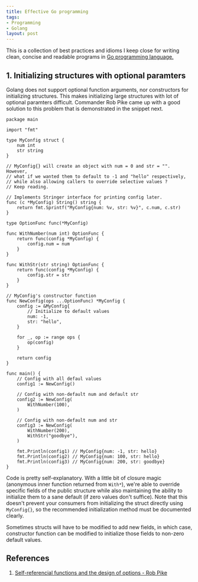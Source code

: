 ```yaml
---
title: Effective Go programming
tags:
- Programming
- Golang
layout: post
---
```


This is a collection of best practices and idioms I keep close for writing clean, concise and readable programs in [Go programming language.](https://go.dev/)

## 1. Initializing structures with optional paramters

Golang does not support optional function arguments, nor constructors for initializing structures. This makes initializing large structures with lot of optional paramters difficult. Commander Rob Pike came up with a good solution to this problem that is demonstrated in the snippet next.

```golang
package main

import "fmt"

type MyConfig struct {
	num int
	str string
}

// MyConfig{} will create an object with num = 0 and str = "". However,
// what if we wanted them to default to -1 and "hello" respectively,
// while also allowing callers to override selective values ?
// Keep reading.

// Implements Stringer interface for printing config later.
func (c *MyConfig) String() string {
	return fmt.Sprintf("MyConfig{num: %v, str: %v}", c.num, c.str)
}

type OptionFunc func(*MyConfig)

func WithNumber(num int) OptionFunc {
	return func(config *MyConfig) {
		config.num = num
	}
}

func WithStr(str string) OptionFunc {
	return func(config *MyConfig) {
		config.str = str
	}
}

// MyConfig's constructor function
func NewConfig(ops ...OptionFunc) *MyConfig {
	config := &MyConfig{
		// Initialize to default values
		num: -1,
		str: "hello",
	}

	for _, op := range ops {
		op(config)
	}

	return config
}

func main() {
	// Config with all defaul values
	config1 := NewConfig()

	// Config with non-default num and default str
	config2 := NewConfig(
		WithNumber(100),
	)

	// Config with non-default num and str
	config3 := NewConfig(
		WithNumber(200),
		WithStr("goodbye"),
	)

	fmt.Println(config1) // MyConfig{num: -1, str: hello}
	fmt.Println(config2) // MyConfig{num: 100, str: hello}
	fmt.Println(config3) // MyConfig{num: 200, str: goodbye}
}
```

Code is pretty self-explanatory. With a little bit of closure magic (anonymous inner function returned from `With*`), we're
able to override specific fields of the public structure while also maintaining the ability to initialize them to a sane default (if zero values don't suffice).  Note that this doesn't prevent your consumers from initializing the struct directly using `MyConfig{}`, so the recommended initialization method must be documented clearly.

Sometimes structs will have to be modified to add new fields, in which case, constructor function can be modified to initialize those
fields to non-zero default values.

## References
1. [Self-referencial functions and the design of options - Rob Pike](https://commandcenter.blogspot.com/2014/01/self-referential-functions-and-design.html)